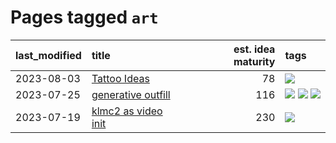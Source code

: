 # Pages tagged `art`

|last_modified|title|est. idea maturity|tags
|:---|:---|---:|:---|
|2023-08-03|[Tattoo Ideas](../ai_art_tattoo_inspo_board.md)|78|[![](https://img.shields.io/badge/tag-art-3a9a4f)](../tags/art.md)|
|2023-07-25|[generative outfill](../generative_outfill.md)|116|[![](https://img.shields.io/badge/tag-art-3a9a4f)](../tags/art.md) [![](https://img.shields.io/badge/tag-notebook-90446b)](../tags/notebook.md) [![](https://img.shields.io/badge/tag-tooling-dad82b)](../tags/tooling.md)|
|2023-07-19|[klmc2 as video init](../klmc2_as_video_init.md)|230|[![](https://img.shields.io/badge/tag-art-3a9a4f)](../tags/art.md)|